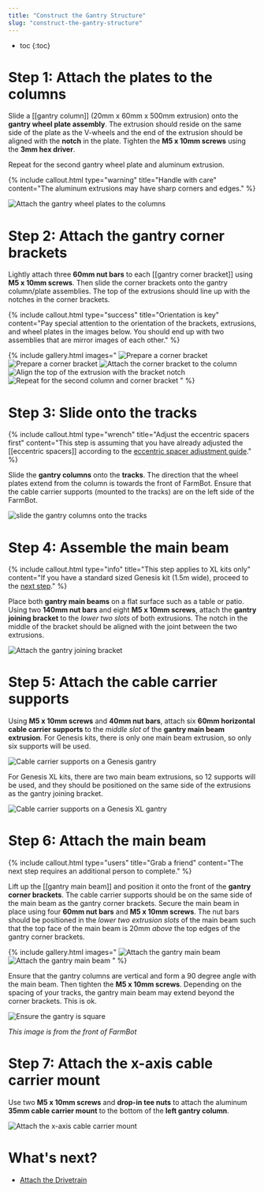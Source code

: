 ```yaml
---
title: "Construct the Gantry Structure"
slug: "construct-the-gantry-structure"
---
```


* toc
{:toc}


# Step 1: Attach the plates to the columns

Slide a [[gantry column]] (20mm x 60mm x 500mm extrusion) onto the **gantry wheel plate assembly**. The extrusion should reside on the same side of the plate as the V-wheels and the end of the extrusion should be aligned with the **notch** in the plate. Tighten the **M5 x 10mm screws** using the **3mm hex driver**.

Repeat for the second gantry wheel plate and aluminum extrusion.

{%
include callout.html
type="warning"
title="Handle with care"
content="The aluminum extrusions may have sharp corners and edges."
%}

![Attach the gantry wheel plates to the columns](_images/Gantry_Wheel_Plates_1.jpg)

# Step 2: Attach the gantry corner brackets

Lightly attach three **60mm nut bars** to each [[gantry corner bracket]] using **M5 x 10mm screws**. Then slide the corner brackets onto the gantry column/plate assemblies. The top of the extrusions should line up with the notches in the corner brackets.

{%
include callout.html
type="success"
title="Orientation is key"
content="Pay special attention to the orientation of the brackets, extrusions, and wheel plates in the images below. You should end up with two assemblies that are mirror images of each other."
%}

{% include gallery.html images="
![Prepare a corner bracket](_images/corner_bracket_with_column_screws.png)
![Prepare a corner bracket](_images/corner_bracket_with_column_screws_reverse.png)
![Attach the corner bracket to the column](_images/corner_bracket_attached_to_column.png)
![Align the top of the extrusion with the bracket notch](_images/bracket_notch_aligned_with_extrusion_top.png)
![Repeat for the second column and corner bracket](_images/both_columns.png)
" %}

# Step 3: Slide onto the tracks

{%
include callout.html
type="wrench"
title="Adjust the eccentric spacers first"
content="This step is assuming that you have already adjusted the [[eccentric spacers]] according to the [eccentric spacer adjustment guide](../../extras/reference/eccentric-spacer-adjustment.md)."
%}

Slide the **gantry columns** onto the **tracks**. The direction that the wheel plates extend from the column is towards the front of FarmBot. Ensure that the cable carrier supports (mounted to the tracks) are on the left side of the FarmBot.

![slide the gantry columns onto the tracks](_images/slide_the_gantry_columns_onto_the_tracks.png)

# Step 4: Assemble the main beam

{%
include callout.html
type="info"
title="This step applies to XL kits only"
content="If you have a standard sized Genesis kit (1.5m wide), proceed to the [next step](#step-5-attach-the-cable-carrier-supports)."
%}

Place both **gantry main beams** on a flat surface such as a table or patio. Using two **140mm nut bars** and eight **M5 x 10mm screws**, attach the **gantry joining bracket** to the *lower two slots* of both extrusions. The notch in the middle of the bracket should be aligned with the joint between the two extrusions.

![Attach the gantry joining bracket](_images/attach_the_gantry_joining_bracket.png)

# Step 5: Attach the cable carrier supports

Using **M5 x 10mm screws** and **40mm nut bars**, attach six **60mm horizontal cable carrier supports** to the *middle slot* of the **gantry main beam extrusion**. For Genesis kits, there is only one main beam extrusion, so only six supports will be used.

![Cable carrier supports on a Genesis gantry](_images/cable_carrier_supports_on_a_genesis_gantry.png)

For Genesis XL kits, there are two main beam extrusions, so 12 supports will be used, and they should be positioned on the same side of the extrusions as the gantry joining bracket.

![Cable carrier supports on a Genesis XL gantry](_images/cable_carrier_supports_on_a_genesis_xl_gantry.png)

# Step 6: Attach the main beam

{%
include callout.html
type="users"
title="Grab a friend"
content="The next step requires an additional person to complete."
%}

Lift up the [[gantry main beam]] and position it onto the front of the **gantry corner brackets**. The cable carrier supports should be on the same side of the main beam as the gantry corner brackets. Secure the main beam in place using four **60mm nut bars** and **M5 x 10mm screws**. The nut bars should be positioned in the *lower two extrusion slots* of the main beam such that the top face of the main beam is 20mm *above* the top edges of the gantry corner brackets.

{% include gallery.html images="
![Attach the gantry main beam](_images/attach_the_gantry_main_beam_1.png)
![Attach the gantry main beam](_images/attach_the_gantry_main_beam_2.png)
" %}

Ensure that the gantry columns are vertical and form a 90 degree angle with the main beam. Then tighten the **M5 x 10mm screws**. Depending on the spacing of your tracks, the gantry main beam may extend beyond the corner brackets. This is ok.

![Ensure the gantry is square](_images/ensure_the_gantry_is_square.png)

_This image is from the front of FarmBot_

# Step 7:  Attach the x-axis cable carrier mount

Use two **M5 x 10mm screws** and **drop-in tee nuts** to attach the aluminum **35mm cable carrier mount** to the bottom of the **left gantry column**.

![Attach the x-axis cable carrier mount](_images/attach_the_x-axis_cable_carrier_mount.png)

# What's next?

 * [Attach the Drivetrain](attach-the-drivetrain.md)
